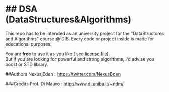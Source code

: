 **##  DSA (DataStructures&Algorithms)**
===
This repo has to be intended as an university project for the "DataStructures and Algorithms" course @ DIB. Every code or project inside is made for educational purposes.

You are **free** to use it as you like ( see [license file](LICENSE)).</br>
But if you are looking for powerful and strong algorithms, I'd advise you boost or STD library.

##Authors
NexusjEden : https://twitter.com/NexusEden

###Credits
Prof. Di Mauro : http://www.di.uniba.it/~ndm/








